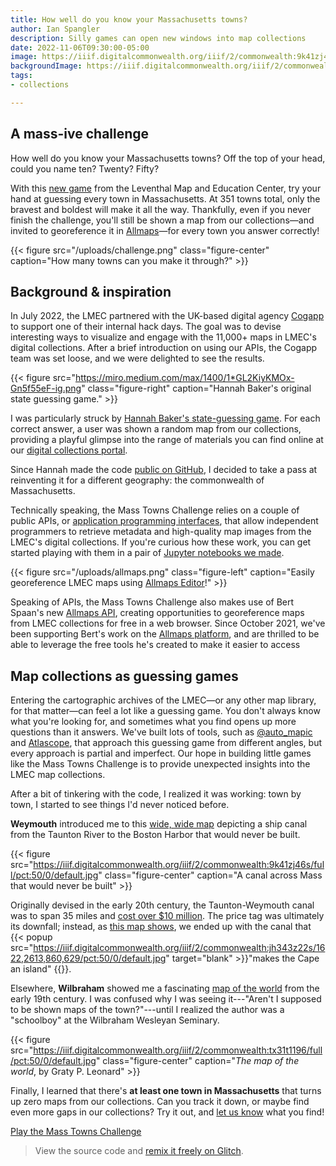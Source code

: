 ```yaml
---
title: How well do you know your Massachusetts towns?
author: Ian Spangler
description: Silly games can open new windows into map collections
date: 2022-11-06T09:30:00-05:00
image: https://iiif.digitalcommonwealth.org/iiif/2/commonwealth:9k41zj46s/3120,559,3215,831/full/0/default.jpg
backgroundImage: https://iiif.digitalcommonwealth.org/iiif/2/commonwealth:9k41zj46s/3120,559,3215,831/full/0/default.jpg
tags:
- collections

---
```

## A mass-ive challenge

How well do you know your Massachusetts towns? Off the top of your head, could you name ten? Twenty? Fifty?

With this [new game](https://mass-towns-challenge.glitch.me) from the Leventhal Map and Education Center, try your hand at guessing every town in Massachusetts. At 351 towns total, only the bravest and boldest will make it all the way. Thankfully, even if you never finish the challenge, you'll still be shown a map from our collections—and invited to georeference it in [Allmaps](https://allmaps.org)—for every town you answer correctly!

{{< figure src="/uploads/challenge.png" class="figure-center" caption="How many towns can you make it through?" >}}

## Background & inspiration

In July 2022, the LMEC partnered with the UK-based digital agency [Cogapp](https://cogapp.com) to support one of their internal hack days. The goal was to devise interesting ways to visualize and engage with the 11,000+ maps in LMEC's digital collections. After a brief introduction on using our APIs, the Cogapp team was set loose, and we were delighted to see the results.

{{< figure src="https://miro.medium.com/max/1400/1*GL2KiyKMOx-Gn5f55eF-ig.png" class="figure-right" caption="Hannah Baker's original state guessing game." >}}

I was particularly struck by [Hannah Baker's state-guessing game](https://blog.cogapp.com/usa-states-challenge-b7d9b4fc027b). For each correct answer, a user was shown a random map from our collections, providing a playful glimpse into the range of materials you can find online at our [digital collections portal](https://collections.leventhalmap.org).

Since Hannah made the code [public on GitHub](https://github.com/CogappLabs/states-challenge), I decided to take a pass at reinventing it for a different geography: the commonwealth of Massachusetts.

Technically speaking, the Mass Towns Challenge relies on a couple of public APIs, or [application programming interfaces](https://developer.mozilla.org/en-US/docs/Learn/JavaScript/Client-side_web_APIs/Introduction), that allow independent programmers to retrieve metadata and high-quality map images from the LMEC's digital collections. If you're curious how these work, you can get started playing with them in a pair of [Jupyter notebooks we made](https://github.com/bplmaps/collections-api).

{{< figure src="/uploads/allmaps.png" class="figure-left" caption="Easily georeference LMEC maps using [Allmaps Editor](https://editor.allmaps.org/#/)!" >}}

Speaking of APIs, the Mass Towns Challenge also makes use of Bert Spaan's new [Allmaps API](https://observablehq.com/@allmaps/all-maps-in-allmaps), creating opportunities to georeference maps from LMEC collections for free in a web browser. Since October 2021, we've been supporting Bert's work on the [Allmaps platform](https://www.leventhalmap.org/articles/bert-spaan-interview/), and are thrilled to be able to leverage the free tools he's created to make it easier to access

## Map collections as guessing games

Entering the cartographic archives of the LMEC—or any other map library, for that matter—can feel a lot like a guessing game. You don't always know what you're looking for, and sometimes what you find opens up more questions than it answers. We've built lots of tools, such as [@auto_mapic](https://www.leventhalmap.org/articles/automapic/) and [Atlascope](https://atlascope.leventhalmap.org), that approach this guessing game from different angles, but every approach is partial and imperfect. Our hope in building little games like the Mass Towns Challenge is to provide unexpected insights into the LMEC map collections.

After a bit of tinkering with the code, I realized it was working: town by town, I started to see things I'd never noticed before.

**Weymouth** introduced me to this [wide, wide map](https://collections.leventhalmap.org/search/commonwealth:js956k17g) depicting a ship canal from the Taunton River to the Boston Harbor that would never be built.

{{< figure src="https://iiif.digitalcommonwealth.org/iiif/2/commonwealth:9k41zj46s/full/pct:50/0/default.jpg" class="figure-center" caption="A canal across Mass that would never be built" >}}

Originally devised in the early 20th century, the Taunton-Weymouth canal was to span 35 miles and [cost over $10 million](https://archive.org/details/reportonshipcan00unkngoog/page/n8/mode/2up). The price tag was ultimately its downfall; instead, as [this map shows](https://collections.leventhalmap.org/search/commonwealth:jh343z21h), we ended up with the canal that {{< popup src="https://iiif.digitalcommonwealth.org/iiif/2/commonwealth:jh343z22s/1622,2613,860,629/pct:50/0/default.jpg" target="blank" >}}"makes the Cape an island" {{</popup>}}.

Elsewhere, **Wilbraham** showed me a fascinating [map of the world](https://collections.leventhalmap.org/search/commonwealth:v979xk78h) from the early 19th century. I was confused why I was seeing it---"Aren't I supposed to be shown maps of the town?"---until I realized the author was a "schoolboy" at the Wilbraham Wesleyan Seminary.

{{< figure src="https://iiif.digitalcommonwealth.org/iiif/2/commonwealth:tx31t1196/full/pct:50/0/default.jpg" class="figure-center" caption="*The map of the world*, by Graty P. Leonard" >}}

Finally, I learned that there's **at least one town in Massachusetts** that turns up zero maps from our collections. Can you track it down, or maybe find even more gaps in our collections? Try it out, and [let us know](mailto:ispangler@leventhalmap.org) what you find!

<a href="https://mass-towns-challenge.glitch.me/" class="btn btn-md btn-outline-primary">Play the Mass Towns Challenge</a>

> View the source code and [remix it freely on Glitch](https://glitch.com/edit/#!/mass-towns-challenge).